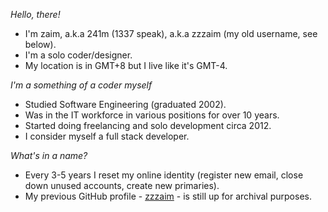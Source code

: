 *Hello, there!*

- I'm zaim, a.k.a 241m (1337 speak), a.k.a zzzaim (my old username, see below).
- I'm a solo coder/designer.
- My location is in GMT+8 but I live like it's GMT-4.

*I'm a something of a coder myself*

- Studied Software Engineering (graduated 2002).
- Was in the IT workforce in various positions for over 10 years.
- Started doing freelancing and solo development circa 2012.
- I consider myself a full stack developer.

*What's in a name?*

- Every 3-5 years I reset my online identity (register new email, close down 
  unused accounts, create new primaries).
- My previous GitHub profile - [zzzaim](https://github.com/zzzaim) - is still up
  for archival purposes.
